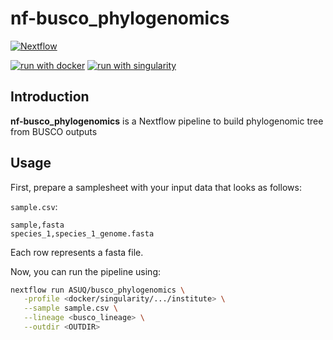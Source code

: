 # nf-busco_phylogenomics


[![Nextflow](https://img.shields.io/badge/version-%E2%89%A524.10.5-green?style=flat&logo=nextflow&logoColor=white&color=%230DC09D&link=https%3A%2F%2Fnextflow.io)](https://www.nextflow.io/)
<!-- [![run with conda](http://img.shields.io/badge/run%20with-conda-3EB049?labelColor=000000&logo=anaconda)](https://docs.conda.io/en/latest/) -->
[![run with docker](https://img.shields.io/badge/run%20with-docker-0db7ed?labelColor=000000&logo=docker)](https://www.docker.com/)
[![run with singularity](https://img.shields.io/badge/run%20with-singularity-1d355c.svg?labelColor=000000)](https://sylabs.io/docs/)

## Introduction

**nf-busco_phylogenomics** is a Nextflow pipeline to build phylogenomic tree from BUSCO outputs


## Usage

First, prepare a samplesheet with your input data that looks as follows:

`sample.csv`:

```csv
sample,fasta
species_1,species_1_genome.fasta
```

Each row represents a fasta file.

Now, you can run the pipeline using:

<!-- TODO nf-core: update the following command to include all required parameters for a minimal example -->

```bash
nextflow run ASUQ/busco_phylogenomics \
   -profile <docker/singularity/.../institute> \
   --sample sample.csv \
   --lineage <busco_lineage> \
   --outdir <OUTDIR>
```

<!--　> [!WARNING]
> Please provide pipeline parameters via the CLI or Nextflow `-params-file` option. Custom config files including those provided by the `-c` Nextflow option can be used to provide any configuration _**except for parameters**_; see [docs](https://nf-co.re/docs/usage/getting_started/configuration#custom-configuration-files).　-->

<!-- ## Credits

ASUQ/busco_phylogenomics was originally written by ASUQ. -->

<!-- We thank the following people for their extensive assistance in the development of this pipeline: -->

<!-- TODO nf-core: If applicable, make list of people who have also contributed -->

<!-- ## Contributions and Support

If you would like to contribute to this pipeline, please see the [contributing guidelines](.github/CONTRIBUTING.md). -->

<!-- ## Citations -->

<!-- TODO nf-core: Add citation for pipeline after first release. Uncomment lines below and update Zenodo doi and badge at the top of this file. -->
<!-- If you use ASUQ/busco_phylogenomics for your analysis, please cite it using the following doi: [10.5281/zenodo.XXXXXX](https://doi.org/10.5281/zenodo.XXXXXX) -->

<!-- TODO nf-core: Add bibliography of tools and data used in your pipeline -->

<!-- An extensive list of references for the tools used by the pipeline can be found in the [`CITATIONS.md`](CITATIONS.md) file.

This pipeline uses code and infrastructure developed and maintained by the [nf-core](https://nf-co.re) community, reused here under the [MIT license](https://github.com/nf-core/tools/blob/main/LICENSE).

> **The nf-core framework for community-curated bioinformatics pipelines.**
>
> Philip Ewels, Alexander Peltzer, Sven Fillinger, Harshil Patel, Johannes Alneberg, Andreas Wilm, Maxime Ulysse Garcia, Paolo Di Tommaso & Sven Nahnsen.
>
> _Nat Biotechnol._ 2020 Feb 13. doi: [10.1038/s41587-020-0439-x](https://dx.doi.org/10.1038/s41587-020-0439-x). -->
